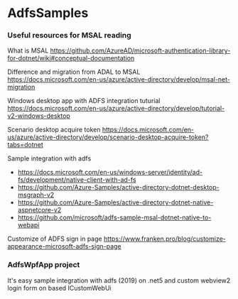# AdfsSamples

### Useful resources for MSAL reading

What is MSAL
https://github.com/AzureAD/microsoft-authentication-library-for-dotnet/wiki#conceptual-documentation

Difference and migration from ADAL to MSAL
https://docs.microsoft.com/en-us/azure/active-directory/develop/msal-net-migration

Windows desktop app with ADFS integration tuturial
https://docs.microsoft.com/en-us/azure/active-directory/develop/tutorial-v2-windows-desktop

Scenario desktop acquire token
https://docs.microsoft.com/en-us/azure/active-directory/develop/scenario-desktop-acquire-token?tabs=dotnet

Sample integration with adfs
- https://docs.microsoft.com/en-us/windows-server/identity/ad-fs/development/native-client-with-ad-fs
- https://github.com/Azure-Samples/active-directory-dotnet-desktop-msgraph-v2
- https://github.com/Azure-Samples/active-directory-dotnet-native-aspnetcore-v2
- https://github.com/microsoft/adfs-sample-msal-dotnet-native-to-webapi

Customize of ADFS sign in page
https://www.franken.pro/blog/customize-appearance-microsoft-adfs-sign-page


### AdfsWpfApp project
It's easy sample integration with adfs (2019) on .net5 and custom webview2 login form on based ICustomWebUi

